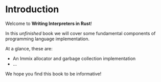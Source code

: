 # Introduction

Welcome to **Writing Interpreters in Rust**!

In this _unfinished_ book we will cover some fundamental components of
programming language implementation.

At a glance, these are:

* An Immix allocator and garbage collection implementation
* ...

We hope you find this book to be informative!
